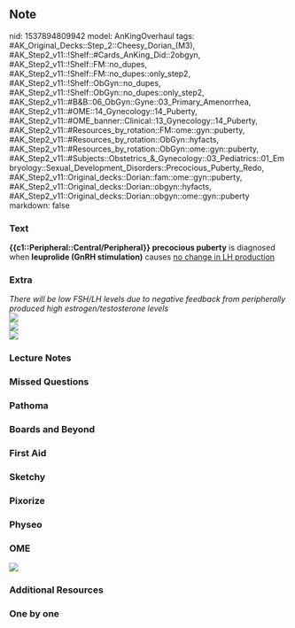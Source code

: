 ## Note
nid: 1537894809942
model: AnKingOverhaul
tags: #AK_Original_Decks::Step_2::Cheesy_Dorian_(M3), #AK_Step2_v11::!Shelf::#Cards_AnKing_Did::2obgyn, #AK_Step2_v11::!Shelf::FM::no_dupes, #AK_Step2_v11::!Shelf::FM::no_dupes::only_step2, #AK_Step2_v11::!Shelf::ObGyn::no_dupes, #AK_Step2_v11::!Shelf::ObGyn::no_dupes::only_step2, #AK_Step2_v11::#B&B::06_ObGyn::Gyne::03_Primary_Amenorrhea, #AK_Step2_v11::#OME::14_Gynecology::14_Puberty, #AK_Step2_v11::#OME_banner::Clinical::13_Gynecology::14_Puberty, #AK_Step2_v11::#Resources_by_rotation::FM::ome::gyn::puberty, #AK_Step2_v11::#Resources_by_rotation::ObGyn::hyfacts, #AK_Step2_v11::#Resources_by_rotation::ObGyn::ome::gyn::puberty, #AK_Step2_v11::#Subjects::Obstetrics_&_Gynecology::03_Pediatrics::01_Embryology::Sexual_Development_Disorders::Precocious_Puberty_Redo, #AK_Step2_v11::Original_decks::Dorian::fam::ome::gyn::puberty, #AK_Step2_v11::Original_decks::Dorian::obgyn::hyfacts, #AK_Step2_v11::Original_decks::Dorian::obgyn::ome::gyn::puberty
markdown: false

### Text
<b>{{c1::Peripheral::Central/Peripheral}} precocious puberty</b> is
diagnosed when <b>leuprolide (GnRH stimulation)</b> causes <u>no
change in LH production</u>

### Extra
<div>
  <div>
    <i>There will be low FSH/LH levels due to negative feedback
    from peripherally produced high estrogen/testosterone
    levels</i>
  </div>
</div><img src="paste-65850438582273.jpg">
<div>
  <b><img src="big_5939744306ae0.jpg"></b>
</div>
<div><img src="paste-37873021616964.jpg"></div>

### Lecture Notes


### Missed Questions


### Pathoma


### Boards and Beyond


### First Aid


### Sketchy


### Pixorize


### Physeo


### OME
<div class="ome-widget">
  <a href=
  "https://onlinemeded.org/spa/gynecology/puberty/acquire?ref=anki">
  <img src="_OME_AnkiFlashcards_Lesson_4.png"></a>
</div>

### Additional Resources


### One by one

